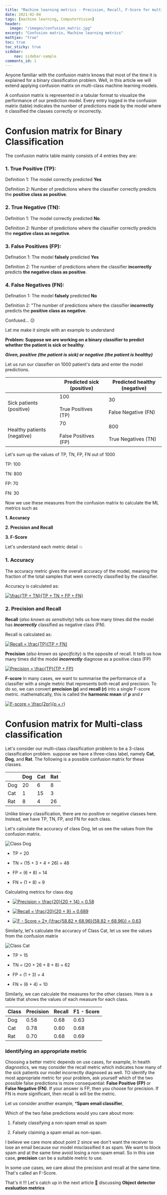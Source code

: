 ```yaml
---
title: "Machine learning metrics - Precision, Recall, F-Score for multi-class classification models"
date: 2021-02-04
tags: [machine learning, ComputerVision]
header:
  image: "/images/confusion_matric.jpg"
excerpt: "Confusion matrix, Machine learning metrics"
mathjax: "true"
toc: true
toc_sticky: true
sidebar:
    nav: sidebar-sample    
comments_id: 1
---
```



Anyone familiar with the confusion matrix knows that most of the time it is explained for a binary classification problem. Well, in this article we will extend applying confusion matrix on multi-class machine learning models.

A confusion matrix is represented in a tabular format to visualize the performance of our prediction model. Every entry logged in the confusion matrix (table) indicates the number of predictions made by the model where it classified the classes correctly or incorrectly.

# Confusion matrix for Binary Classification

The confusion matrix table mainly consists of 4 entries they are:

### **1. True Positive (TP)**: 

Definition 1: The model correctly predicted **Yes**

Definition 2: Number of predictions where the classifier correctly predicts the **positive class as positive**.


### **2. True Negative (TN)**: 

Definition 1: The model correctly predicted **No**.

Definition 2: Number of predictions where the classifier correctly predicts the **negative class as negative**.

### **3. False Positives (FP)**: 

Defination 1: The model **falsely** predicted **Yes**

Definition 2: The number of predictions where the classifier **incorrectly** predicts **the negative class as positive**.

### **4. False Negatives (FN)**: 

Defination 1: The model **falsely** predicted **No**

Definition 2: "The number of predictions where the classifier **incorrectly** predicts the **positive class as negative**.

Confused... :confused:

Let me make it simple with an example to understand 

**Problem: Suppose we are working on a binary classifier to predict whether the patient is sick or healthy**. 

***Given, **positive** (the patient is sick) or **negative** (the patient is healthy)***

Let us run our classifier on 1000 patient's data and enter the model predictions.

|                             | Predicted sick (positive)      | Predicted healthy (negative)   |
|-----------------------------|--------------------------------|--------------------------------|
| Sick patients (positive)    | 100<br><br>True Positives (TP) | 30<br><br>False Negative (FN)  |
| Healthy patients (negative) | 70<br><br>False Positives (FP) | 800<br><br>True Negatives (TN) |


Let's sum up the values of TP, TN, FP, FN out of 1000

TP: 100

TN: 800

FP: 70

FN: 30


Now we use these measures from the confusion matrix to calculate the ML metrics such as

**1. Accuracy**

**2. Precision and Recall**

**3. F-Score**

Let's understand each metric detail :boom:

### 1. Accuracy

The accuracy metric gives the overall accuracy of the model, meaning the fraction of the total samples that were correctly classified by the classifier.

Accuracy is calculated as:

<a href="https://www.codecogs.com/eqnedit.php?latex=\frac{TP&space;&plus;&space;TN}{TP&space;&plus;&space;TN&space;&plus;&space;FP&space;&plus;&space;FN}" target="_blank"><img src="https://latex.codecogs.com/gif.latex?\frac{TP&space;&plus;&space;TN}{TP&space;&plus;&space;TN&space;&plus;&space;FP&space;&plus;&space;FN}" title="\frac{TP + TN}{TP + TN + FP + FN}" /></a>

### 2. Precision and Recall

**Recall** (*also known as sensitivity*) tells us how many times did the model has ***incorrectly*** classified as negative class (FN).

Recall is calculated as:

<a href="https://www.codecogs.com/eqnedit.php?latex=Recall&space;=&space;\frac{TP}{TP&space;&plus;&space;FN}" target="_blank"><img src="https://latex.codecogs.com/gif.latex?Recall&space;=&space;\frac{TP}{TP&space;&plus;&space;FN}" title="Recall = \frac{TP}{TP + FN}" /></a>

**Precision** (*also known as specificity*) is the opposite of recall. It tells us how many times did the model ***incorrectly*** diagnose as a positive class (FP)

<a href="https://www.codecogs.com/eqnedit.php?latex=Precision&space;=&space;\frac{TP}{TP&space;&plus;&space;FP}" target="_blank"><img src="https://latex.codecogs.com/gif.latex?Precision&space;=&space;\frac{TP}{TP&space;&plus;&space;FP}" title="Precision = \frac{TP}{TP + FP}" /></a>

**F-score**
In many cases, we want to summarise the performance of a classifier with a single metric that represents both recall and precision. To do so, we can convert **precision (p)** and **recall (r)** into a single F-score metric. mathematically, this is called the **harmonic mean** of ***p*** and ***r***

<a href="https://www.codecogs.com/eqnedit.php?latex=F-score&space;=&space;\frac{2pr}{p&space;&plus;&space;r}" target="_blank"><img src="https://latex.codecogs.com/gif.latex?F-score&space;=&space;\frac{2pr}{p&space;&plus;&space;r}" title="F-score = \frac{2pr}{p + r}" /></a>


# Confusion matrix for Multi-class classification

Let's consider our multi-class classification problem to be a 3-class classification problem. suppose we have a three-class label, namely **Cat**, **Dog**, and **Rat**. The following is a possible confusion matrix for these classes.

|     | Dog | Cat | Rat |
|-----|-----|-----|-----|
| Dog | 20  | 6   | 8   |
| Cat | 1   | 15  | 3   |
| Rat | 8   | 4   | 26  |

Unlike binary classification, there are no positive or negative classes here. Instead, we have TP, TN, FP, and FN for each class.

Let's calculate the accuracy of class Dog, let us see the values from the confusion matrix.

![Class Dog](/images/Dog_class.png)

* TP = 20

* TN = (15 + 3 + 4 + 26) = 48

* FP = (6 + 8) = 14

* FN = (1 + 8) = 9

Calculating metrics for class dog

* <a href="https://www.codecogs.com/eqnedit.php?latex=Precision&space;=&space;\frac{20}{20&space;&plus;&space;14}&space;=&space;0.58" target="_blank"><img src="https://latex.codecogs.com/gif.latex?Precision&space;=&space;\frac{20}{20&space;&plus;&space;14}&space;=&space;0.58" title="Precision = \frac{20}{20 + 14} = 0.58" /></a>

* <a href="https://www.codecogs.com/eqnedit.php?latex=Recall&space;=&space;\frac{20}{20&space;&plus;&space;9}&space;=&space;0.689" target="_blank"><img src="https://latex.codecogs.com/gif.latex?Recall&space;=&space;\frac{20}{20&space;&plus;&space;9}&space;=&space;0.689" title="Recall = \frac{20}{20 + 9} = 0.689" /></a>

* <a href="https://www.codecogs.com/eqnedit.php?latex=F&space;-&space;Score&space;=&space;2*&space;(\frac{58.82&space;*&space;68.96}{58.82&space;&plus;&space;68.96})&space;=&space;0.63" target="_blank"><img src="https://latex.codecogs.com/gif.latex?F&space;-&space;Score&space;=&space;2*&space;(\frac{58.82&space;*&space;68.96}{58.82&space;&plus;&space;68.96})&space;=&space;0.63" title="F - Score = 2* (\frac{58.82 * 68.96}{58.82 + 68.96}) = 0.63" /></a>


Similarly, let's calculate the accuracy of Class Cat, let us see the values from the confusion matrix

![Class Cat](/images/Cat_class.png)

* TP = 15

* TN = (20 + 26 + 8 + 8) = 62

* FP = (1 + 3) = 4

* FN = (6 + 4) = 10


Similarly, we can calculate the measures for the other classes. Here is a table that shows the values of each measure for each class.

| Class | Precision | Recall | F1 - Score |
|-------|-----------|--------|------------|
| Dog   | 0.58      | 0.68   | 0.63       |
| Cat   | 0.78      | 0.60   | 0.68       |
| Rat   | 0.70      | 0.68   | 0.69       |

### Identifying an appropriate metric

Choosing a better metric depends on use cases, for example, In health diagnostics, we may consider the recall metric which indicates how many of the sick patients our model incorrectly diagnosed as well. TO identify the most appropriate metric for your problem, ask yourself which of the two possible false predictions is more consequential: **False Positive (FP)** or **False Negative (FN)**. If your answer is FP, then you choose for precision. If FN is more significant, then recall is will be the metric.

Let us consider another example, ***Spam email classifier**, 

Which of the two false predictions would you care about more:

1. Falsely classifying a non-spam email as spam

2. Falsely claiming a spam email as non-span.

I believe we care more about point 2 since we don't want the receiver to lose an email because our model misclassified it as spam. We want to block spam and at the same time avoid losing a non-spam email. So in this use case, **precision** can be a suitable metric to use.

In some use cases, we care about the precision and recall at the same time. That's called an F-Score.

That's it !!!
Let's catch up in the next article :car: discussing **Object detector evaluation metrics** 
